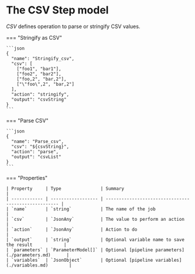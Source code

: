# The CSV Step model

*CSV* defines operation to parse or stringify CSV values.

=== "Stringify as CSV"

    ```json
    {
      "name": "Stringify_csv",
      "csv": [
        ["foo1", "bar1"],
        ["foo2", "bar2"],
        ["foo,2", "bar,2"],
        ["\"foo\",2", "bar,2"]
      ],
      "action": "stringify",
      "output": "csvString"
    }
    ```

=== "Parse CSV"

    ```json
    {
      "name": "Parse_csv",
      "csv": "${csvString}",
      "action": "parse",
      "output": "csvList"
    }
    ```

=== "Properties"

    | Property     | Type               | Summary                                              |
    | ------------ | ------------------ | ---------------------------------------------------- |
    | `name`       | `string`           | The name of the job                                  |
    | `csv`        | `JsonAny`          | The value to perform an action                       |
    | `action`     | `JsonAny`          | Action to do                                         |
    | `output`     | `string`           | Optional variable name to save the result            |
    | `parameters` | `ParameterModel[]` | Optional [pipeline parameters](./parameters.md)      |
    | `variables`  | `JsonObject`       | Optional [pipeline variables](./variables.md)        |

